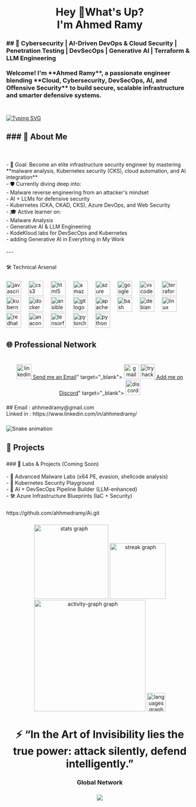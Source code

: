 <h1 align="center">Hey 👋What's Up?<br>I'm Ahmed Ramy</h1>

###

<h3 align="left">## 🧠 Cybersecurity | AI-Driven DevOps & Cloud Security | Penetration Testing | DevSecOps | Generative AI | Terraform & LLM Engineering<br><br>Welcome! I'm **Ahmed Ramy**, a passionate engineer blending **Cloud, Cybersecurity, DevSecOps, AI, and Offensive Security** to build secure, scalable infrastructure and smarter defensive systems.<br><br></h3>

###

[![Typing SVG](https://readme-typing-svg.demolab.com?font=Fira+Code&size=40&duration=10000&pause=1&color=C30707&center=true&vCenter=true&width=1000&height=90&lines=Cloud+%26+DevOps+Engineer;DevSecOps+%7C+Generative+AI;Malware+Analysis+%26+Web+Security)](https://git.io/typing-svg)

###

<h2 align="left">
### 🧭 About Me</h2>

###

<br clear="both">

<p align="left">- 🎯 Goal: Become an elite infrastructure security engineer by mastering **malware analysis, Kubernetes security (CKS), cloud automation, and AI integration**<br>- 🛡 Currently diving deep into:<br>  - Malware reverse engineering from an attacker's mindset<br>  - AI + LLMs for defensive security<br>  - Kubernetes (CKA, CKAD, CKS), Azure DevOps, and Web Security<br>- 🎓 Active learner on:<br>  - Malware Analysis<br>  - Generative AI & LLM Engineering<br>  - KodeKloud labs for DevSecOps and Kubernetes <br>- adding Generative AI in Everything in My Work<br><br>---</p>

###

<p align="left">🛠️ Technical Arsenal</p>

###

<div align="left">
  <img src="https://cdn.jsdelivr.net/gh/devicons/devicon/icons/javascript/javascript-original.svg" height="40" alt="javascript logo"  />
  <img width="12" />
  <img src="https://cdn.jsdelivr.net/gh/devicons/devicon/icons/css3/css3-original.svg" height="40" alt="css3 logo"  />
  <img width="12" />
  <img src="https://cdn.jsdelivr.net/gh/devicons/devicon/icons/html5/html5-original.svg" height="40" alt="html5 logo"  />
  <img width="12" />
  <img src="https://cdn.jsdelivr.net/gh/devicons/devicon/icons/amazonwebservices/amazonwebservices-original-wordmark.svg" height="40" alt="amazonwebservices logo"  />
  <img width="12" />
  <img src="https://cdn.jsdelivr.net/gh/devicons/devicon/icons/azure/azure-original.svg" height="40" alt="azure logo"  />
  <img width="12" />
  <img src="https://cdn.jsdelivr.net/gh/devicons/devicon/icons/googlecloud/googlecloud-original.svg" height="40" alt="googlecloud logo"  />
  <img width="12" />
  <img src="https://cdn.jsdelivr.net/gh/devicons/devicon/icons/vscode/vscode-original.svg" height="40" alt="vscode logo"  />
  <img width="12" />
  <img src="https://cdn.jsdelivr.net/gh/devicons/devicon/icons/terraform/terraform-original.svg" height="40" alt="terraform logo"  />
  <img width="12" />
  <img src="https://cdn.jsdelivr.net/gh/devicons/devicon/icons/kubernetes/kubernetes-plain.svg" height="40" alt="kubernetes logo"  />
  <img width="12" />
  <img src="https://cdn.jsdelivr.net/gh/devicons/devicon/icons/docker/docker-original.svg" height="40" alt="docker logo"  />
  <img width="12" />
  <img src="https://cdn.jsdelivr.net/gh/devicons/devicon/icons/ansible/ansible-original.svg" height="40" alt="ansible logo"  />
  <img width="12" />
  <img src="https://cdn.jsdelivr.net/gh/devicons/devicon/icons/git/git-original.svg" height="40" alt="git logo"  />
  <img width="12" />
  <img src="https://cdn.jsdelivr.net/gh/devicons/devicon/icons/apache/apache-original.svg" height="40" alt="apache logo"  />
  <img width="12" />
  <img src="https://cdn.jsdelivr.net/gh/devicons/devicon/icons/bash/bash-original.svg" height="40" alt="bash logo"  />
  <img width="12" />
  <img src="https://cdn.jsdelivr.net/gh/devicons/devicon/icons/debian/debian-original.svg" height="40" alt="debian logo"  />
  <img width="12" />
  <img src="https://cdn.jsdelivr.net/gh/devicons/devicon/icons/linux/linux-original.svg" height="40" alt="linux logo"  />
  <img width="12" />
  <img src="https://cdn.jsdelivr.net/gh/devicons/devicon/icons/redhat/redhat-original.svg" height="40" alt="redhat logo"  />
  <img width="12" />
  <img src="https://cdn.jsdelivr.net/gh/devicons/devicon/icons/anaconda/anaconda-original-wordmark.svg" height="40" alt="anaconda logo"  />
  <img width="12" />
  <img src="https://cdn.jsdelivr.net/gh/devicons/devicon/icons/tensorflow/tensorflow-original.svg" height="40" alt="tensorflow logo"  />
  <img width="12" />
  <img src="https://cdn.jsdelivr.net/gh/devicons/devicon/icons/pytorch/pytorch-plain-wordmark.svg" height="40" alt="pytorch logo"  />
  <img width="12" />
  <img src="https://cdn.jsdelivr.net/gh/devicons/devicon/icons/python/python-original.svg" height="40" alt="python logo"  />
</div>

###

<h2 align="left">🌐 Professional Network</h2>

###

<br clear="both">

<div align="center">
  <a href="https://www.linkedin.com/in/ahhmedramy/" target="_blank">
    <img src="https://img.shields.io/static/v1?message=LinkedIn&logo=linkedin&label=&color=0077B5&logoColor=white&labelColor=&style=for-the-badge" height="40" alt="linkedin logo"  />
  </a>
  <a href="<a href="mailto:ahhmedramy@gmail.com">Send me an Email</a>" target="_blank">
    <img src="https://img.shields.io/static/v1?message=Gmail&logo=gmail&label=&color=D14836&logoColor=white&labelColor=&style=for-the-badge" height="40" alt="gmail logo"  />
  </a>
  <a href="https://tryhackme.com/p/ahhmedramy" target="_blank">
    <img src="https://img.shields.io/static/v1?message=TryHackMe&logo=tryhackme&label=&color=88cc14&logoColor=Red&labelColor=&style=for-the-badge" height="40" alt="tryhackme logo"  />
  </a>
  <a href="<a href="https://discord.com/users/ahhmedramy">Add me on Discord</a>" target="_blank">
    <img src="https://img.shields.io/static/v1?message=Discord&logo=discord&label=&color=7289DA&logoColor=white&labelColor=&style=for-the-badge" height="40" alt="discord logo"  />
  </a>
</div>

###

<p align="left">## Email : ahhmedramy@gmail.com<br>Linked in : https://www.linkedin.com/in/ahhmedramy/</p>

###

<img src="https://raw.githubusercontent.com/ahhmedramy/ahhmedramy/output/snake.svg" alt="Snake animation" />

###

<h2 align="left">🚀 Projects</h2>

###

<p align="left">
### 🔬 Labs & Projects (Coming Soon)<br><br>- 🧪 Advanced Malware Labs (x64 PE, evasion, shellcode analysis)<br>- 🔐 Kubernetes Security Playground<br>- 🤖 AI + DevSecOps Pipeline Builder (LLM-enhanced)<br>- 🛠️ Azure Infrastructure Blueprints (IaC + Security)</p>

###

<p align="left">https://github.com/ahhmedramy/Ai.git</p>

###

<div align="center">
  <img src="https://github-readme-stats.vercel.app/api?username=ahhmedramy&hide_title=true&hide_rank=true&show_icons=true&include_all_commits=true&count_private=true&disable_animations=true&theme=highcontrast&locale=en&hide_border=true&order=1" height="200" alt="stats graph"  />
  <img src="https://streak-stats.demolab.com?user=ahhmedramy&locale=en&mode=daily&theme=highcontrast&hide_border=true&border_radius=20&order=3" height="150" alt="streak graph"  />
  <img src="https://github-readme-activity-graph.vercel.app/graph?username=ahhmedramy&radius=16&theme=high-contrast&area=false&order=5&hide_border=true&hide_title=true" height="300" alt="activity-graph graph"  />
  <img src="https://github-readme-stats.vercel.app/api/top-langs?username=ahhmedramy&locale=en&hide_title=true&layout=compact&card_width=320&langs_count=5&theme=highcontrast&hide_border=true&order=2" height="50" alt="languages graph"  />
</div>

###

<h1 align="center">⚡ “In the Art of Invisibility lies the true power: attack silently, defend intelligently.”</h1>

###

<h3 align="center">Global Network</h3>

###

<div align="center">
  <img src="https://profile-counter.glitch.me/ahhmedramy/count.svg?"  />
</div>

###
